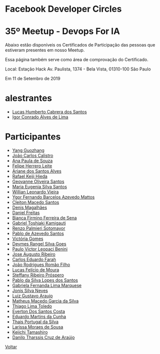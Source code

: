 # Facebook Developer Circles
# 35º Meetup - Devops For IA

Abaixo estão disponíveis os Certificados de Participação das pessoas que estiveram presentes em nosso Meetup. 

Essa página também serve como área de comprovação do Certificado.

Local:
Estação Hack
Av. Paulista, 1374 - Bela Vista, 01310-100 São Paulo

Em 11 de Setembro de 2019


# alestrantes
- [Lucas Humberto Cabrera dos Santos](https://github.com/devcsp/Certificados/raw/master/35%20Meetup%20-%20Devops%20For%20IA/Arquivos/3.pdf)
- [Igor Conrado Alves de Lima](https://github.com/devcsp/Certificados/raw/master/35%20Meetup%20-%20Devops%20For%20IA/Arquivos/21.pdf)

# Participantes
- [Yang Guozhang](https://github.com/devcsp/Certificados/raw/master/35%20Meetup%20-%20Devops%20For%20IA/Arquivos/4.pdf)
- [João Carlos Calistro](https://github.com/devcsp/Certificados/raw/master/35%20Meetup%20-%20Devops%20For%20IA/Arquivos/5.pdf)
- [Ana Paula de Souza](https://github.com/devcsp/Certificados/raw/master/35%20Meetup%20-%20Devops%20For%20IA/Arquivos/6.pdf)
- [Felipe Herrero Leite](https://github.com/devcsp/Certificados/raw/master/35%20Meetup%20-%20Devops%20For%20IA/Arquivos/7.pdf)
- [Ariane dos Santos Alves](https://github.com/devcsp/Certificados/raw/master/35%20Meetup%20-%20Devops%20For%20IA/Arquivos/8.pdf)
- [Rafael Keiji Hieda](https://github.com/devcsp/Certificados/raw/master/35%20Meetup%20-%20Devops%20For%20IA/Arquivos/9.pdf)
- [Geovanne Oliveira Santos](https://github.com/devcsp/Certificados/raw/master/35%20Meetup%20-%20Devops%20For%20IA/Arquivos/10.pdf)
- [Maria Eugenia Silva Santos](https://github.com/devcsp/Certificados/raw/master/35%20Meetup%20-%20Devops%20For%20IA/Arquivos/11.pdf)
- [Willian Leonardo Vieira](https://github.com/devcsp/Certificados/raw/master/35%20Meetup%20-%20Devops%20For%20IA/Arquivos/12.pdf)
- [Ygor Fernando Barcelos Azevedo Mattos](https://github.com/devcsp/Certificados/raw/master/35%20Meetup%20-%20Devops%20For%20IA/Arquivos/13.pdf)
- [Cleiton Macedo Santos](https://github.com/devcsp/Certificados/raw/master/35%20Meetup%20-%20Devops%20For%20IA/Arquivos/14.pdf)
- [Denis Magalhães](https://github.com/devcsp/Certificados/raw/master/35%20Meetup%20-%20Devops%20For%20IA/Arquivos/15.pdf)
- [Daniel Freitas](https://github.com/devcsp/Certificados/raw/master/35%20Meetup%20-%20Devops%20For%20IA/Arquivos/16.pdf)
- [Bianca Firmino Ferreira de Sena](https://github.com/devcsp/Certificados/raw/master/35%20Meetup%20-%20Devops%20For%20IA/Arquivos/17.pdf)
- [Gabriel Toshiaki Kamigauti ](https://github.com/devcsp/Certificados/raw/master/35%20Meetup%20-%20Devops%20For%20IA/Arquivos/18.pdf)
- [Renzo Palmieri Sotomayor](https://github.com/devcsp/Certificados/raw/master/35%20Meetup%20-%20Devops%20For%20IA/Arquivos/19.pdf)
- [Pablo de Azevedo Santos](https://github.com/devcsp/Certificados/raw/master/35%20Meetup%20-%20Devops%20For%20IA/Arquivos/20.pdf)
- [Victória Gomes](https://github.com/devcsp/Certificados/raw/master/35%20Meetup%20-%20Devops%20For%20IA/Arquivos/22.pdf)
- [Deymes Rangel Silva Goes](https://github.com/devcsp/Certificados/raw/master/35%20Meetup%20-%20Devops%20For%20IA/Arquivos/23.pdf)
- [Paulo Victor Leopaci Benini](https://github.com/devcsp/Certificados/raw/master/35%20Meetup%20-%20Devops%20For%20IA/Arquivos/24.pdf)
- [Jose  Augusto Ribeiro](https://github.com/devcsp/Certificados/raw/master/35%20Meetup%20-%20Devops%20For%20IA/Arquivos/25.pdf)
- [Carlos Eduardo Farah](https://github.com/devcsp/Certificados/raw/master/35%20Meetup%20-%20Devops%20For%20IA/Arquivos/26.pdf)
- [João Rodrigues Romão Filho](https://github.com/devcsp/Certificados/raw/master/35%20Meetup%20-%20Devops%20For%20IA/Arquivos/27.pdf)
- [Lucas Felício de Moura](https://github.com/devcsp/Certificados/raw/master/35%20Meetup%20-%20Devops%20For%20IA/Arquivos/28.pdf)
- [Steffany Ribeiro Próspero](https://github.com/devcsp/Certificados/raw/master/35%20Meetup%20-%20Devops%20For%20IA/Arquivos/29.pdf)
- [Pablo da Silva Lopes dos Santos](https://github.com/devcsp/Certificados/raw/master/35%20Meetup%20-%20Devops%20For%20IA/Arquivos/30.pdf)
- [Gabriela Fernanda Lima Marquese ](https://github.com/devcsp/Certificados/raw/master/35%20Meetup%20-%20Devops%20For%20IA/Arquivos/31.pdf)
- [Jonis Silva Neves ](https://github.com/devcsp/Certificados/raw/master/35%20Meetup%20-%20Devops%20For%20IA/Arquivos/32.pdf)
- [Luiz Gustavo Araujo](https://github.com/devcsp/Certificados/raw/master/35%20Meetup%20-%20Devops%20For%20IA/Arquivos/33.pdf)
- [Matheus Macedo Garcia da Silva](https://github.com/devcsp/Certificados/raw/master/35%20Meetup%20-%20Devops%20For%20IA/Arquivos/34.pdf)
- [Thiago Lima Toledo](https://github.com/devcsp/Certificados/raw/master/35%20Meetup%20-%20Devops%20For%20IA/Arquivos/35.pdf)
- [Everton Dos Santos Costa](https://github.com/devcsp/Certificados/raw/master/35%20Meetup%20-%20Devops%20For%20IA/Arquivos/36.pdf)
- [Eduardo Martins da Cunha](https://github.com/devcsp/Certificados/raw/master/35%20Meetup%20-%20Devops%20For%20IA/Arquivos/37.pdf)
- [Thais Portugal da Silva](https://github.com/devcsp/Certificados/raw/master/35%20Meetup%20-%20Devops%20For%20IA/Arquivos/38.pdf)
- [Larissa Moraes de Sousa](https://github.com/devcsp/Certificados/raw/master/35%20Meetup%20-%20Devops%20For%20IA/Arquivos/39.pdf)
- [Keiichi Tamashiro](https://github.com/devcsp/Certificados/raw/master/35%20Meetup%20-%20Devops%20For%20IA/Arquivos/40.pdf)
- [Danilo Tharssis Cruz de Araújo](https://github.com/devcsp/Certificados/raw/master/35%20Meetup%20-%20Devops%20For%20IA/Arquivos/41.pdf)


[Voltar](https://devcsp.github.io/Certificados)
